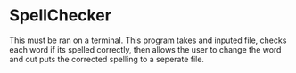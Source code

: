 # SpellChecker
This must be ran on a terminal.
This program takes and inputed file, checks each word if its spelled correctly,
then allows the user to change the word and out puts the corrected spelling to a seperate file.
